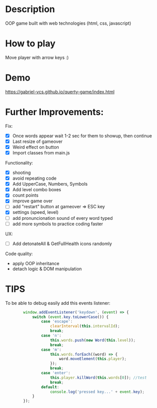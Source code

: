 # Description

OOP game built with web technologies (html, css, javascript)

# How to play

Move player with arrow keys :)

# Demo

https://gabriel-vcs.github.io/querty-game/index.html

# Further Improvements:

Fix:
-   [x] Once words appear wait 1-2 sec for them to showup, then continue
-   [x] Last resize of gameover 
-   [x] Weird effect on button
-   [x] Import classes from main.js

Functionality:
-   [x] shooting
-   [x] avoid repeating code
-   [x] Add UpperCase, Numbers, Symbols
-   [x] Add level combo boxes
-   [x] count points
-   [x] improve game over
-   [ ] add "restart" button at gameover => ESC key
-   [x] settings (speed, level)
-   [ ] add pronuncionation sound of every word typed
-   [ ] add more symbols to practice coding faster

UX:
-   [ ] Add detonateAll & GetFullHealth icons randomly

Code quality:
-   apply OOP inheritance
-   detach logic & DOM manipulation


# TIPS

To  be able to debug easily add this events listener:
```javascript
        window.addEventListener('keydown', (event) => {
            switch (event.key.toLowerCase()) {
                case 'escape':
                    clearInterval(this.intervalId);
                    break;
                case 'n':
                    this.words.push(new Word(this.level));
                    break;
                case 'm':
                    this.words.forEach((word) => {
                        word.moveElement(this.player);
                    });
                    break;
                case 'enter':
                    this.player.killWord(this.words[0]); //test
                    break;
                default:
                    console.log('pressed key...' + event.key);
            }
        });
```